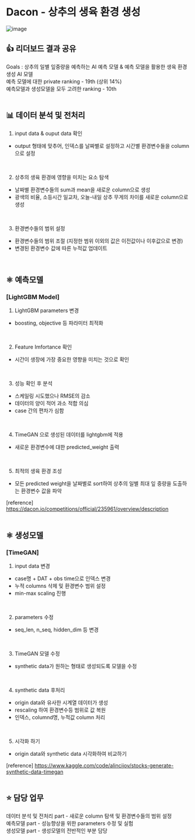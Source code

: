 # Dacon - 상추의 생육 환경 생성
![image](https://user-images.githubusercontent.com/92291198/210027222-17294920-6990-48bf-8607-b7810a7696a6.png)

## 👍 리더보드 결과 공유
Goals : 상추의 일별 잎중량을 예측하는 AI 예측 모델 & 예측 모델을 활용한 생육 환경 생성 AI 모델 <br>
예측 모델에 대한 private ranking - 19th (상위 14%) <br>
예측모델과 생성모델을 모두 고려한 ranking - 10th <br>
<br>

## 📊 데이터 분석 및 전처리
1. input data & ouput data 확인
* output 형태에 맞추어, 인덱스를 날짜별로 설정하고 시간별 환경변수들을 column으로 설정 <br>
 <br>

2. 상추의 생육 환경에 영향을 미치는 요소 탐색
* 날짜별 환경변수들의 sum과 mean을 새로운 column으로 생성
* 광색의 비율, 소등시간 일교차, 오늘-내일 상추 무게의 차이를 새로운 column으로 생성 <br>
<br>

3. 환경변수들의 범위 설정
* 환경변수들의 범위 조절 (지정한 범위 이외의 값은 이전값이나 이후값으로 변경)
* 변경된 환경변수 값에 따른 누적값 업데이트  <br>
 <br>
 
## ⚛️ 예측모델 
### **[LightGBM Model]** <br> 
1. LightGBM parameters 변경
* boosting, objective 등 파라미터 최적화<br>
<br>

2. Feature Imfortance 확인
* 시간이 생장에 가장 중요한 영향을 미치는 것으로 확인 <br>
<br>

3. 성능 확인 후 분석
* 스케일링 시도했으나 RMSE의 감소
* 데이터의 양이 적어 과소 적합 의심
* case 간의 편차가 심함<br>
<br>

4. TimeGAN 으로 생성된 데이터를 lightgbm에 적용
* 새로운 환경변수에 대한 predicted_weight 출력<br>
<br>

5. 최적의 생육 환경 조성
* 모든 predicted weight을 날짜별로 sort하여 상추의 일별 최대 잎 중량을 도출하는 환경변수 값을 파악

[reference] https://dacon.io/competitions/official/235961/overview/description <br>
<br>
 
## ⚛️ 생성모델
### **[TimeGAN]** <br>
1. input data 변경
* case명 + DAT + obs time으로 인덱스 변경
* 누적 columns 삭제 및 환경변수 범위 설정 
* min-max scaling 진행 <br>
<br>

2. parameters 수정
* seq_len, n_seq, hidden_dim 등 변경 <br>
<br>

3. TimeGAN 모델 수정
* synthetic data가 원하는 형태로 생성되도록 모델을 수정 <br>
<br>

4. synthetic data 후처리
* origin data와 유사한 시계열 데이터가 생성
* rescaling 하여 환경변수등 범위로 값 복원
* 인덱스, columnd명, 누적값 column 처리 <br>
<br>

5. 시각화 하기
* origin data와 synthetic data 시각화하여 비교하기 <br>

[reference] https://www.kaggle.com/code/alincijov/stocks-generate-synthetic-data-timegan <br>
<br>

## ⭐ 담당 업무
데이터 분석 및 전처리 part - 새로운 column 탐색 및 환경변수들의 범위 설정 <br>
예측모델 part - 성능향상을 위한 parameters 수정 및 실험 <br>
생성모델 part - 생성모델의 전반적인 부분 담당 <br>
<br>

